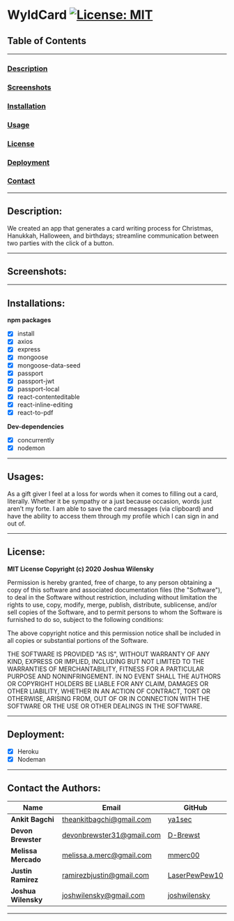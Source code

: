 # WyldCard [![License: MIT](https://img.shields.io/badge/License-MIT-yellow.svg)](https://opensource.org/licenses/MIT)

## Table of Contents
---
### [Description](#Description)
### [Screenshots](#Screenshots)
### [Installation](#Installations)
### [Usage](#Usages)
### [License](#License)
### [Deployment](#Deployment)
### [Contact](#Contact)

---

## <a name="Description"></a>Description:
We created an app that generates a card writing process for Christmas, Hanukkah, Halloween, and birthdays; streamline communication between two parties with the click of a button.

---

## <a name="Screenshots"></a>Screenshots:

---

## <a name="Installation"></a>Installations:
**npm packages**
- [x] install
- [x] axios
- [x] express
- [x] mongoose
- [x] mongoose-data-seed
- [x] passport
- [x] passport-jwt
- [x] passport-local
- [x] react-contenteditable
- [x] react-inline-editing
- [x] react-to-pdf

**Dev-dependencies**
- [x] concurrently
- [x] nodemon   

---

## <a name="Usage"></a>Usages:
As a gift giver I feel at a loss for words when it comes to filling out a card, literally. Whether it be sympathy or a just because occasion, words just aren’t my forte. I am able to save the card messages (via clipboard) and have the ability to access them through my profile which I can sign in and out of. 

---

## <a name="License"></a>License:

**MIT License Copyright (c) 2020 Joshua Wilensky**

Permission is hereby granted, free of charge, to any person obtaining a copy
of this software and associated documentation files (the "Software"), to deal
in the Software without restriction, including without limitation the rights
to use, copy, modify, merge, publish, distribute, sublicense, and/or sell
copies of the Software, and to permit persons to whom the Software is
furnished to do so, subject to the following conditions:

The above copyright notice and this permission notice shall be included in all
copies or substantial portions of the Software.

THE SOFTWARE IS PROVIDED "AS IS", WITHOUT WARRANTY OF ANY KIND, EXPRESS OR
IMPLIED, INCLUDING BUT NOT LIMITED TO THE WARRANTIES OF MERCHANTABILITY,
FITNESS FOR A PARTICULAR PURPOSE AND NONINFRINGEMENT. IN NO EVENT SHALL THE
AUTHORS OR COPYRIGHT HOLDERS BE LIABLE FOR ANY CLAIM, DAMAGES OR OTHER
LIABILITY, WHETHER IN AN ACTION OF CONTRACT, TORT OR OTHERWISE, ARISING FROM,
OUT OF OR IN CONNECTION WITH THE SOFTWARE OR THE USE OR OTHER DEALINGS IN THE
SOFTWARE.

---

## <a name="Tests"></a>Deployment:
- [x] Heroku 
- [x] Nodeman

---

## <a name="Contact"></a>Contact the Authors:

| Name                | Email                     | GitHub                                            |
| ------------------- | ------------------------- | ------------------------------------------------- |
| **Ankit Bagchi**    | theankitbagchi@gmail.com  | [ya1sec](https://github.com/ya1sec)               |
| **Devon Brewster**  | devonbrewster31@gmail.com | [D-Brewst](https://github.com/d-brewst)           |
| **Melissa Mercado** | melissa.a.merc@gmail.com  | [mmerc00](https://github.com/mmerc00)             |
| **Justin Ramirez**  | ramirezbjustin@gmail.com  | [LaserPewPew10](https://github.com/LaserPewPew10) |
| **Joshua Wilensky** | joshwilensky@gmail.com    | [joshwilensky](https://github.com/joshwilensky)   |
---
